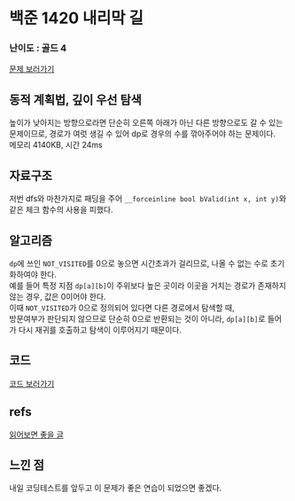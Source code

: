 # 백준 1420 내리막 길
 
### 난이도 : 골드 4
[문제 보러가기](https://www.acmicpc.net/problem/1420)
  
## 동적 계획법, 깊이 우선 탐색  
높이가 낮아지는 방향으로라면 단순히 오른쪽 아래가 아닌 다른 방향으로도 갈 수 있는 문제이므로, 경로가 여럿 생길 수 있어 dp로 경우의 수를 깎아주어야 하는 문제이다.  
메모리 4140KB, 시간 24ms

  
## 자료구조
저번 dfs와 마찬가지로 패딩을 주어 ```__forceinline bool bValid(int x, int y)```와 같은 체크 함수의 사용을 피했다.

## 알고리즘
```dp```에 쓰인 ```NOT_VISITED```를 0으로 놓으면 시간초과가 걸리므로, 나올 수 없는 수로 초기화하여야 한다.  
예를 들어 특정 지점 ```dp[a][b]```이 주위보다 높은 곳이라 이곳을 거치는 경로가 존재하지 않는 경우, 값은 0이어야 한다.  
이때 ```NOT_VISITED```가 0으로 정의되어 있다면 다른 경로에서 탐색할 때,  
방문여부가 판단되지 않으므로 단순히 0으로 반환되는 것이 아니라, ```dp[a][b]```로 들어가 다시 재귀를 호출하고 탐색이 이루어지기 때문이다.  


## 코드
[코드 보러가기](./boj1420.cpp)


## refs
[읽어보면 좋을 글](https://www.acmicpc.net/board/view/37693)  

## 느낀 점
내일 코딩테스트를 앞두고 이 문제가 좋은 연습이 되었으면 좋겠다.